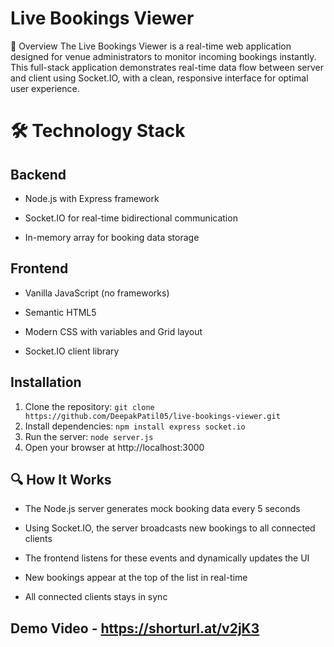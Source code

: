 # Live Bookings Viewer
📌 Overview The Live Bookings Viewer is a real-time web application designed for venue administrators to monitor incoming bookings instantly. This full-stack application demonstrates real-time data flow between server and client using Socket.IO, with a clean, responsive interface for optimal user experience.

# 🛠️ Technology Stack
## Backend
- Node.js with Express framework

- Socket.IO for real-time bidirectional communication

- In-memory array for booking data storage

## Frontend
- Vanilla JavaScript (no frameworks)

- Semantic HTML5

- Modern CSS with variables and Grid layout

- Socket.IO client library

## Installation
1. Clone the repository: ``` git clone https://github.com/DeepakPatil05/live-bookings-viewer.git ```
2. Install dependencies: ``` npm install express socket.io ```
4. Run the server: ``` node server.js ```
5. Open your browser at http://localhost:3000

## 🔍 How It Works
- The Node.js server generates mock booking data every 5 seconds

- Using Socket.IO, the server broadcasts new bookings to all connected clients

- The frontend listens for these events and dynamically updates the UI

- New bookings appear at the top of the list in real-time

- All connected clients stays in sync


## Demo Video - https://shorturl.at/v2jK3
